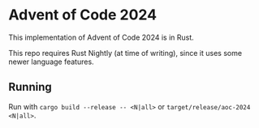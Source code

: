 # Advent of Code 2024

This implementation of Advent of Code 2024 is in Rust.

This repo requires Rust Nightly (at time of writing), since it uses some newer language features.

## Running

Run with `cargo build --release -- <N|all>` or `target/release/aoc-2024 <N|all>`.
